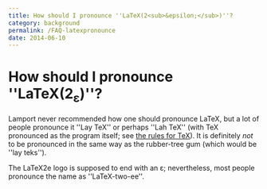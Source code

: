 ```yaml
---
title: How should I pronounce ''LaTeX(2<sub>&epsilon;</sub>)''?
category: background
permalink: /FAQ-latexpronounce
date: 2014-06-10
---
```


# How should I pronounce ''LaTeX(2<sub>&epsilon;</sub>)''?

Lamport never recommended how one should pronounce LaTeX, but a lot
of people pronounce it ''Lay TeX'' or perhaps ''Lah TeX'' (with
TeX pronounced as the program itself; see
[the rules for TeX](FAQ-TeXpronounce)).  It is definitely
_not_ to be pronounced in the same way as the rubber-tree gum
(which would be ''lay teks'').

The LaTeX2e logo is supposed to end with an
&epsilon;; nevertheless, most
people pronounce the name as ''LaTeX-two-ee''.

